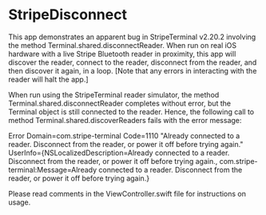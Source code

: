 # StripeDisconnect

This app demonstrates an apparent bug in StripeTerminal v2.20.2 involving the method Terminal.shared.disconnectReader.
When run on real iOS hardware with a live Stripe Bluetooth reader in proximity, this app will discover the reader, connect to the reader, disconnect from the reader, and then discover it again, in a loop. [Note that any errors in interacting with the reader will halt the app.]

When run using the StripeTerminal reader simulator, the method Terminal.shared.disconnectReader completes without error, but the Terminal object is still connected to the reader.  Hence, the following call to method Terminal.shared.discoverReaders fails with the error message:

Error Domain=com.stripe-terminal Code=1110 "Already connected to a reader. Disconnect from the reader, or power it off before trying again." UserInfo={NSLocalizedDescription=Already connected to a reader. Disconnect from the reader, or power it off before trying again., com.stripe-terminal:Message=Already connected to a reader. Disconnect from the reader, or power it off before trying again.}

Please read comments in the ViewController.swift file for instructions on usage.

